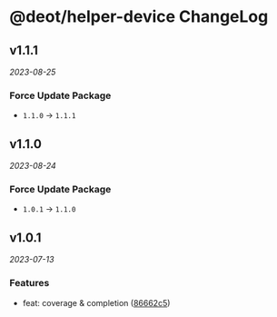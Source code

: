 # @deot/helper-device ChangeLog

## v1.1.1

_2023-08-25_

### Force Update Package

- `1.1.0` -> `1.1.1`

## v1.1.0

_2023-08-24_

### Force Update Package

- `1.0.1` -> `1.1.0`

## v1.0.1

_2023-07-13_

### Features

- feat: coverage & completion ([86662c5](https://github.com/deot/helper/commit/86662c577eb47595a919c1c6acb47b60bba55ef0))
